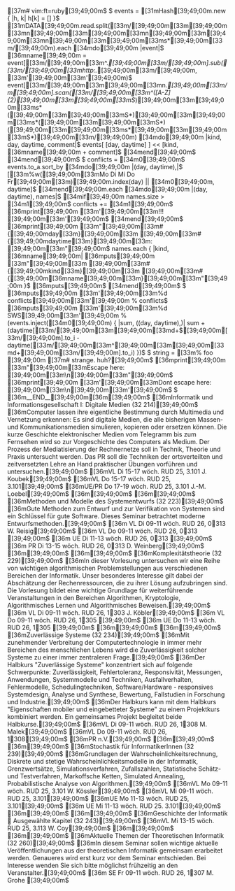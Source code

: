 [37m# vim:ft=ruby[39;49;00m$
$
events = [31mHash[39;49;00m.new { |h, k| h[k] = [] }$
[31mDATA[39;49;00m.read.split([33m/[39;49;00m[33m\[39;49;00m[33mn[39;49;00m[33m\[39;49;00m[33mn[39;49;00m[33m\[39;49;00m[33mn[39;49;00m[33m\[39;49;00m[33ms*[39;49;00m[33m/[39;49;00m).each [34mdo[39;49;00m |event|$
	[36mname[39;49;00m = event[[33m/[39;49;00m[33m^.*[39;49;00m[33m/[39;49;00m].sub([33m/[39;49;00m[33mhttp:.*[39;49;00m[33m/[39;49;00m, [33m'[39;49;00m[33m'[39;49;00m)$
	event[[33m/[39;49;00m[33m\[39;49;00m[33mn.*[39;49;00m[33m/m[39;49;00m].scan([33m/[39;49;00m[33m^([A-Z]{2}[39;49;00m[33m\[39;49;00m[33mS*)[39;49;00m[33m\[39;49;00m[33ms*([39;49;00m[33m\[39;49;00m[33mS*)[39;49;00m[33m\[39;49;00m[33ms*([39;49;00m[33m\[39;49;00m[33mS*)([39;49;00m[33m\[39;49;00m[33ms*[39;49;00m[33m\[39;49;00m[33mS*)[39;49;00m[33m/[39;49;00m) [34mdo[39;49;00m |kind, day, daytime, comment|$
		events[ [day, daytime] ] << [kind, [36mname[39;49;00m + comment]$
	[34mend[39;49;00m$
[34mend[39;49;00m$
$
conflicts = [34m0[39;49;00m$
events.to_a.sort_by [34mdo[39;49;00m |(day, daytime),|$
	[[33m%w([39;49;00m[33mMo Di Mi Do Fr[39;49;00m[33m)[39;49;00m.index(day) || [34m0[39;49;00m, daytime]$
[34mend[39;49;00m.each [34mdo[39;49;00m |(day, daytime), names|$
	[34mif[39;49;00m names.size > [34m1[39;49;00m$
		conflicts += [34m1[39;49;00m$
		[36mprint[39;49;00m [33m'[39;49;00m[33m!!! [39;49;00m[33m'[39;49;00m$
	[34mend[39;49;00m$
	[36mprint[39;49;00m [33m"[39;49;00m[33m#{[39;49;00mday[33m}[39;49;00m[33m [39;49;00m[33m#{[39;49;00mdaytime[33m}[39;49;00m[33m: [39;49;00m[33m"[39;49;00m$
	names.each { |kind, [36mname[39;49;00m| [36mputs[39;49;00m [33m"[39;49;00m[33m  [39;49;00m[33m#{[39;49;00mkind[33m}[39;49;00m[33m  [39;49;00m[33m#{[39;49;00m[36mname[39;49;00m[33m}[39;49;00m[33m"[39;49;00m }$
	[36mputs[39;49;00m$
[34mend[39;49;00m$
$
[36mputs[39;49;00m [33m'[39;49;00m[33m%d conflicts[39;49;00m[33m'[39;49;00m % conflicts$
[36mputs[39;49;00m [33m'[39;49;00m[33m%d SWS[39;49;00m[33m'[39;49;00m % (events.inject([34m0[39;49;00m) { |sum, ((day, daytime),)| sum + (daytime[[33m/[39;49;00m[33m\[39;49;00m[33md+$[39;49;00m[33m/[39;49;00m].to_i - daytime[[33m/[39;49;00m[33m^[39;49;00m[33m\[39;49;00m[33md+[39;49;00m[33m/[39;49;00m].to_i) })$
$
string = [33m% foo [39;49;00m    [37m# strange. huh?[39;49;00m$
[36mprint[39;49;00m [33m"[39;49;00m[33mEscape here: [39;49;00m[33m\n[39;49;00m[33m"[39;49;00m$
[36mprint[39;49;00m [33m'[39;49;00m[33mDont escape here: [39;49;00m[33m\n[39;49;00m[33m'[39;49;00m$
$
[36m__END__[39;49;00m[36m[39;49;00m$
[36mInformatik und Informationsgesellschaft I: Digitale Medien (32 214)[39;49;00m$
[36mComputer lassen ihre eigentliche Bestimmung durch Multimedia und Vernetzung erkennen: Es sind digitale Medien, die alle bisherigen Massen- und Kommunikationsmedien simulieren, kopieren oder ersetzen können. Die kurze Geschichte elektronischer Medien vom Telegramm bis zum Fernsehen wird so zur Vorgeschichte des Computers als Medium. Der Prozess der Mediatisierung der Rechnernetze soll in Technik, Theorie und Praxis untersucht werden. Das PR soll die Techniken der ortsverteilten und zeitversetzten Lehre an Hand praktischer Übungen vorführen und untersuchen.[39;49;00m$
[36mVL 	Di	15-17	wöch.	RUD 25, 3.101	J. Koubek[39;49;00m$
[36mVL	Do	15-17	wöch.	RUD 25, 3.101[39;49;00m$
[36mUE/PR	Do	17-19	wöch.	RUD 25, 3.101	J.-M. Loebel[39;49;00m$
[36m[39;49;00m$
[36m[39;49;00m$
[36mMethoden und Modelle des Systementwurfs (32 223)[39;49;00m$
[36mGute Methoden zum Entwurf und zur Verifikation von Systemen sind ein Schlüssel für gute Software. Dieses Seminar betrachtet moderne Entwurfsmethoden.[39;49;00m$
[36m VL	Di	09-11	wöch.	RUD 26, 0313	W. Reisig[39;49;00m$
[36m VL	Do	09-11	wöch.	RUD 26, 0313	[39;49;00m$
[36m UE	Di	11-13	wöch.	RUD 26, 0313	[39;49;00m$
[36m PR	Di	13-15	wöch.	RUD 26, 0313	D. Weinberg[39;49;00m$
[36m[39;49;00m$
[36m[39;49;00m$
[36mKomplexitätstheorie (32 229)[39;49;00m$
[36mIn dieser Vorlesung untersuchen wir eine Reihe von wichtigen algorithmischen Problemstellungen aus verschiedenen Bereichen der Informatik. Unser besonderes Interesse gilt dabei der Abschätzung der Rechenressourcen, die zu ihrer Lösung aufzubringen sind.  Die Vorlesung bildet eine wichtige Grundlage für weiterführende Veranstaltungen in den Bereichen Algorithmen, Kryptologie, Algorithmisches Lernen und Algorithmisches Beweisen.[39;49;00m$
[36m VL 	Di	09-11	wöch.	RUD 26, 1303	J. Köbler[39;49;00m$
[36m VL	Do	09-11	wöch.	RUD 26, 1305	[39;49;00m$
[36m UE	Do	11-13	wöch.	RUD 26, 1305	[39;49;00m$
[36m[39;49;00m$
[36m[39;49;00m$
[36mZuverlässige Systeme (32 234)[39;49;00m$
[36mMit zunehmender Verbreitung der Computertechnologie in immer mehr Bereichen des menschlichen Lebens wird die Zuverlässigkeit solcher Systeme zu einer immer zentraleren Frage.[39;49;00m$
[36mDer Halbkurs "Zuverlässige Systeme" konzentriert sich auf folgende Schwerpunkte: Zuverlässigkeit, Fehlertoleranz, Responsivität, Messungen, Anwendungen, Systemmodelle und Techniken, Ausfallverhalten, Fehlermodelle, Schedulingtechniken, Software/Hardware - responsives Systemdesign, Analyse und Synthese, Bewertung, Fallstudien in Forschung und Industrie.[39;49;00m$
[36mDer Halbkurs kann mit dem Halbkurs "Eigenschaften mobiler und eingebetteter Systeme" zu einem Projektkurs kombiniert werden. Ein gemeinsames Projekt begleitet beide Halbkurse.[39;49;00m$
[36mVL 	Di	09-11	wöch.	RUD 26, 1308	M. Malek[39;49;00m$
[36mVL	Do	09-11	wöch.	RUD 26, 1308[39;49;00m$
[36mPR	n.V.[39;49;00m$
[36m[39;49;00m$
[36m[39;49;00m$
[36mStochastik für InformatikerInnen (32 239)[39;49;00m$
[36mGrundlagen der Wahrscheinlichkeitsrechnung, Diskrete und stetige Wahrscheinlichkeitsmodelle in der Informatik, Grenzwertsätze, Simulationsverfahren, Zufallszahlen, Statistische Schätz- und Testverfahren, Markoffsche Ketten, Simulated Annealing, Probabilistische Analyse von Algorithmen.[39;49;00m$
[36mVL	Mo	09-11	wöch.	RUD 25, 3.101	W. Kössler[39;49;00m$
[36mVL	Mi	09-11	wöch.	RUD 25, 3.101[39;49;00m$
[36mUE	Mo	11-13	wöch.	RUD 25, 3.101[39;49;00m$
[36m UE	Mi	11-13	wöch.	RUD 25. 3.101[39;49;00m$
[36m[39;49;00m$
[36m[39;49;00m$
[36mGeschichte der Informatik  Ausgewählte Kapitel (32 243)[39;49;00m$
[36mVL	Mi	13-15	wöch.	RUD 25, 3.113	W. Coy[39;49;00m$
[36m[39;49;00m$
[36m[39;49;00m$
[36mAktuelle Themen der Theoretischen Informatik (32 260)[39;49;00m$
[36mIn diesem Seminar sollen wichtige aktuelle Veröffentlichungen aus der theoretischen Informatik gemeinsam erarbeitet werden. Genaueres wird erst kurz vor dem Seminar entschieden. Bei Interesse wenden Sie sich bitte möglichst frühzeitig an den Veranstalter.[39;49;00m$
[36m SE	Fr	09-11	wöch.	RUD 26, 1307	M. Grohe [39;49;00m$
